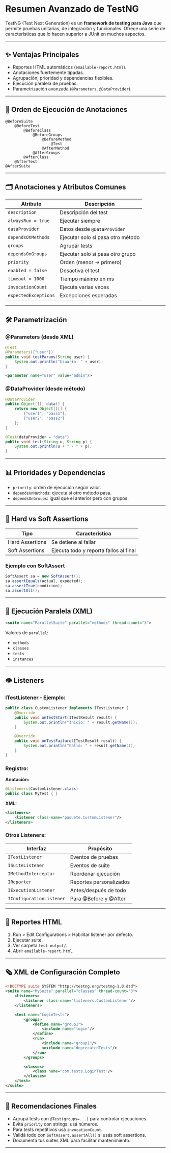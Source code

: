 # Resumen Avanzado de TestNG

TestNG (Test Next Generation) es un **framework de testing para Java** que permite pruebas unitarias, de integración y funcionales. Ofrece una serie de características que lo hacen superior a JUnit en muchos aspectos.

---

## ✨ Ventajas Principales

* Reportes HTML automáticos (`emailable-report.html`).
* Anotaciones fuertemente tipadas.
* Agrupación, prioridad y dependencias flexibles.
* Ejecución paralela de pruebas.
* Parametrización avanzada (`@Parameters`, `@DataProvider`).

---

## 🔄 Orden de Ejecución de Anotaciones

```text
@BeforeSuite
    @BeforeTest
        @BeforeClass
            @BeforeGroups
                @BeforeMethod
                    @Test
                @AfterMethod
            @AfterGroups
        @AfterClass
    @AfterTest
@AfterSuite
```

---

## 🗂️ Anotaciones y Atributos Comunes

| Atributo             | Descripción                       |
| -------------------- | --------------------------------- |
| `description`        | Descripción del test              |
| `alwaysRun = true`   | Ejecutar siempre                  |
| `dataProvider`       | Datos desde `@DataProvider`       |
| `dependsOnMethods`   | Ejecutar solo si pasa otro método |
| `groups`             | Agrupar tests                     |
| `dependsOnGroups`    | Ejecutar solo si pasa otro grupo  |
| `priority`           | Orden (menor → primero)           |
| `enabled = false`    | Desactiva el test                 |
| `timeout = 1000`     | Tiempo máximo en ms               |
| `invocationCount`    | Ejecuta varias veces              |
| `expectedExceptions` | Excepciones esperadas             |

---

## 🛠️ Parametrización

### @Parameters (desde XML)

```java
@Test
@Parameters({"user"})
public void testParams(String user) {
    System.out.println("Usuario: " + user);
}
```

```xml
<parameter name="user" value="admin"/>
```

### @DataProvider (desde método)

```java
@DataProvider
public Object[][] data() {
    return new Object[][] {
        {"user1", "pass1"},
        {"user2", "pass2"}
    };
}

@Test(dataProvider = "data")
public void test(String u, String p) {
    System.out.println(u + " - " + p);
}
```

---

## 📊 Prioridades y Dependencias

* `priority`: orden de ejecución según valor.
* `dependsOnMethods`: ejecuta si otro método pasa.
* `dependsOnGroups`: igual que el anterior pero con grupos.

---

## 🔪 Hard vs Soft Assertions

| Tipo            | Característica                         |
| --------------- | -------------------------------------- |
| Hard Assertions | Se detiene al fallar                   |
| Soft Assertions | Ejecuta todo y reporta fallos al final |

### Ejemplo con SoftAssert

```java
SoftAssert sa = new SoftAssert();
sa.assertEquals(actual, expected);
sa.assertTrue(condicion);
sa.assertAll();
```

---

## 🤝 Ejecución Paralela (XML)

```xml
<suite name="ParallelSuite" parallel="methods" thread-count="3">
```

Valores de `parallel`:

* `methods`
* `classes`
* `tests`
* `instances`

---

## 👁️ Listeners

### ITestListener - Ejemplo:

```java
public class CustomListener implements ITestListener {
    @Override
    public void onTestStart(ITestResult result) {
        System.out.println("Inicio: " + result.getName());
    }

    @Override
    public void onTestFailure(ITestResult result) {
        System.out.println("Falló: " + result.getName());
    }
}
```

### Registro:

**Anotación:**

```java
@Listeners(CustomListener.class)
public class MyTest { }
```

**XML:**

```xml
<listeners>
    <listener class-name="paquete.CustomListener"/>
</listeners>
```

### Otros Listeners:

| Interfaz                 | Propósito               |
| ------------------------ | ----------------------- |
| `ITestListener`          | Eventos de pruebas      |
| `ISuiteListener`         | Eventos de suite        |
| `IMethodInterceptor`     | Reordenar ejecución     |
| `IReporter`              | Reportes personalizados |
| `IExecutionListener`     | Antes/después de todo   |
| `IConfigurationListener` | Para @Before y @After   |

---

## 📅 Reportes HTML

1. Run > Edit Configurations > Habilitar listener por defecto.
2. Ejecutar suite.
3. Ver carpeta `test-output/`.
4. Abrir `emailable-report.html`.

---

## 🗞️ XML de Configuración Completo

```xml
<!DOCTYPE suite SYSTEM "http://testng.org/testng-1.0.dtd">
<suite name="MySuite" parallel="classes" thread-count="3">
    <listeners>
        <listener class-name="listeners.CustomListener"/>
    </listeners>

    <test name="LoginTests">
        <groups>
            <define name="group1">
                <include name="login"/>
            </define>
            <run>
                <include name="group1"/>
                <exclude name="deprecatedTests"/>
            </run>
        </groups>

        <classes>
            <class name="com.tests.LoginTest"/>
        </classes>
    </test>
</suite>
```

---

## 🚀 Recomendaciones Finales

* Agrupá tests con `@Test(groups=...)` para controlar ejecuciones.
* Evitá `priority` con strings: usá números.
* Para tests repetitivos usá `invocationCount`.
* Validá todo con `SoftAssert.assertAll()` si usás soft assertions.
* Documentá tus suites XML para facilitar mantenimiento.

---
